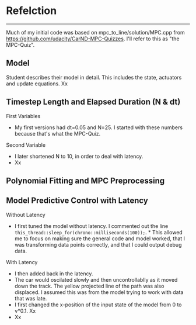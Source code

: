 # Refelction
---

Much of my initial code was based on mpc_to_line/solution/MPC.cpp from https://github.com/udacity/CarND-MPC-Quizzes.
I'll refer to this as "the MPC-Quiz".

## Model
Student describes their model in detail. This includes the state, actuators and update equations.
Xx


## Timestep Length and Elapsed Duration (N & dt)

First Variables
* My first versions had dt=0.05 and N=25. I started with these numbers because that's what the MPC-Quiz.

Second Variable
* I later shortened N to 10, in order to deal with latency.
* Xx

## Polynomial Fitting and MPC Preprocessing


## Model Predictive Control with Latency

Without Latency
* I first tuned the model without latency. I commented out the line ```this_thread::sleep_for(chrono::milliseconds(100));```. * This allowed me to focus on making sure the general code and model worked, that I was transforming data points correctly, and that I could output debug data.

With Latency
* I then added back in the latency.
* The car would oscilated slowly and then uncontrollablly as it moved down the track. The yellow projected line of the path was also displaced. I assumed this was from the model trying to work with data that was late.
* I first changed the x-position of the input state of the model from 0 to v*0.1. Xx
* Xx
